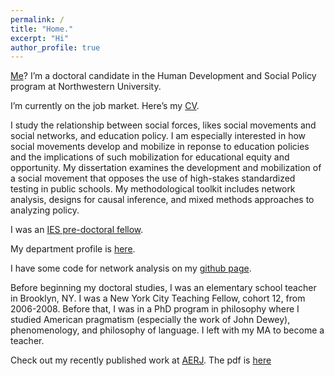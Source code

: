 ```yaml
---
permalink: /
title: "Home."
excerpt: "Hi"
author_profile: true
---
```


[Me](http://ramorel.github.io/about)? I’m a doctoral candidate in the Human Development and Social Policy program at Northwestern University.

I’m currently on the job market. Here’s my [CV](http://ramorel.github.io/CV).

I study the relationship between social forces, likes social movements and social networks, and education policy. I am especially interested in how social movements develop and mobilize in reponse to education policies and the implications of such mobilization for educational equity and opportunity. My dissertation examines the development and mobilization of a social movement that opposes the use of high-stakes standardized testing in public schools. My methodological toolkit includes network analysis, designs for causal inference, and mixed methods approaches to analyzing policy.

I was an [IES pre-doctoral fellow](http://www.mpes.sesp.northwestern.edu/people/current-students/). 

My department profile is [here](http://www.sesp.northwestern.edu/profile/?p=22703&/RichardPaquin%20Morel/).

I have some code for network analysis on my [github page](http://www.github.com/ramorel).

Before beginning my doctoral studies, I was an elementary school teacher in Brooklyn, NY. I was a New York City Teaching Fellow, cohort 12, from 2006-2008. Before that, I was in a PhD program in philosophy where I studied American pragmatism (especially the work of John Dewey), phenomenology, and philosophy of language. I left with my MA to become a teacher.

Check out my recently published work at [AERJ](http://journals.sagepub.com/doi/full/10.3102/0002831218788528). The pdf is [here](https://ramorel.github.io/files/access.pdf)
